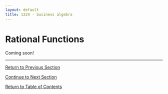 ```yaml
---
layout: default
title: 1324 - business algebra
---
```


Rational Functions
===

Coming soon!

---

[Return to Previous Section](1-4-polynomial-functions.html)

[Continue to Next Section](2-1-exponential-functions.html)

[Return to Table of Contents](index.html)